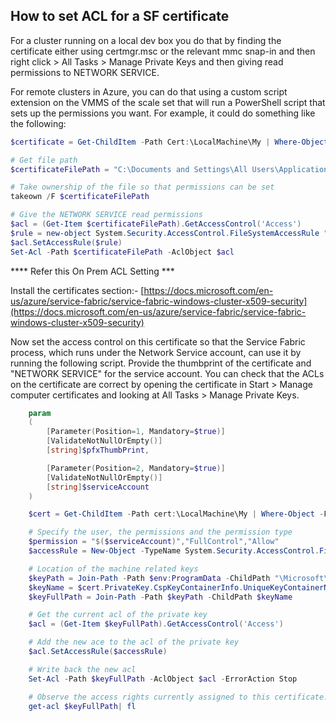 ## How to set ACL for a SF certificate 

For a cluster running on a local dev box you do that by finding the certificate either using certmgr.msc or the relevant mmc snap-in and then right click > All Tasks > Manage Private Keys and then giving read permissions to NETWORK SERVICE.

For remote clusters in Azure, you can do that using a custom script extension on the VMMS of the scale set that will run a PowerShell script that sets up the permissions you want. For example, it could do something like the following:

```PowerShell
$certificate = Get-ChildItem -Path Cert:\LocalMachine\My | Where-Object {$_.Thumbprint -eq $certificateThumbprint}

# Get file path
$certificateFilePath = "C:\Documents and Settings\All Users\Application Data\Microsoft\Crypto\RSA\MachineKeys\" + $cert.PrivateKey.CspKeyContainerInfo.UniqueKeyContainerName

# Take ownership of the file so that permissions can be set
takeown /F $certificateFilePath

# Give the NETWORK SERVICE read permissions
$acl = (Get-Item $certificateFilePath).GetAccessControl('Access')
$rule = new-object System.Security.AccessControl.FileSystemAccessRule "NETWORK SERVICE","Read","Allow"
$acl.SetAccessRule($rule)
Set-Acl -Path $certificateFilePath -AclObject $acl
```

**** Refer this On Prem ACL Setting ***

Install the certificates section:- [https://docs.microsoft.com/en-us/azure/service-fabric/service-fabric-windows-cluster-x509-security](https://docs.microsoft.com/en-us/azure/service-fabric/service-fabric-windows-cluster-x509-security)

Now set the access control on this certificate so that the Service Fabric process, which runs under the Network Service account, can use it by running the following script. Provide the thumbprint of the certificate and "NETWORK SERVICE" for the service account. You can check that the ACLs on the certificate are correct by opening the certificate in Start > Manage computer certificates and looking at All Tasks > Manage Private Keys.

```PowerShell
    param
    (
        [Parameter(Position=1, Mandatory=$true)]
        [ValidateNotNullOrEmpty()]
        [string]$pfxThumbPrint,

        [Parameter(Position=2, Mandatory=$true)]
        [ValidateNotNullOrEmpty()]
        [string]$serviceAccount
    )

    $cert = Get-ChildItem -Path cert:\LocalMachine\My | Where-Object -FilterScript { $PSItem.ThumbPrint -eq $pfxThumbPrint; }

    # Specify the user, the permissions and the permission type
    $permission = "$($serviceAccount)","FullControl","Allow"
    $accessRule = New-Object -TypeName System.Security.AccessControl.FileSystemAccessRule -ArgumentList $permission

    # Location of the machine related keys
    $keyPath = Join-Path -Path $env:ProgramData -ChildPath "\Microsoft\Crypto\RSA\MachineKeys"
    $keyName = $cert.PrivateKey.CspKeyContainerInfo.UniqueKeyContainerName
    $keyFullPath = Join-Path -Path $keyPath -ChildPath $keyName

    # Get the current acl of the private key
    $acl = (Get-Item $keyFullPath).GetAccessControl('Access')

    # Add the new ace to the acl of the private key
    $acl.SetAccessRule($accessRule)

    # Write back the new acl
    Set-Acl -Path $keyFullPath -AclObject $acl -ErrorAction Stop

    # Observe the access rights currently assigned to this certificate.
    get-acl $keyFullPath| fl
```